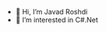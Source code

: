 - 👋 Hi, I’m Javad Roshdi
- 👀 I’m interested in C#.Net

<!---
PersianDevKit/PersianDevKit is a ✨ special ✨ repository because its `README.md` (this file) appears on your GitHub profile.
You can click the Preview link to take a look at your changes.
--->
